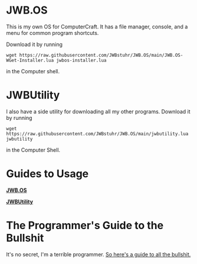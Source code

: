 # JWB.OS

This is my own OS for ComputerCraft.
It has a file manager, console, and a menu for common program shortcuts.

Download it by running

`wget https://raw.githubusercontent.com/JWBstuhr/JWB.OS/main/JWB.OS-WGet-Installer.lua jwbos-installer.lua`

in the Computer shell.

# JWBUtility

I also have a side utility for downloading all my other programs.
Download it by running

`wget https://raw.githubusercontent.com/JWBstuhr/JWB.OS/main/jwbutility.lua jwbutility`

in the Computer Shell.

# Guides to Usage

[**JWB.OS**](https://github.com/JWBstuhr/JWB.OS/wiki/JWB.OS)

[**JWBUtility**](https://github.com/JWBstuhr/JWB.OS/wiki/JWBUtility)

# The Programmer's Guide to the Bullshit
It's no secret, I'm a terrible programmer.
[So here's a guide to all the bullshit.](https://github.com/JWBstuhr/JWB.OS/wiki/The-Programmer's-Guide-to-the-Bullshit)
